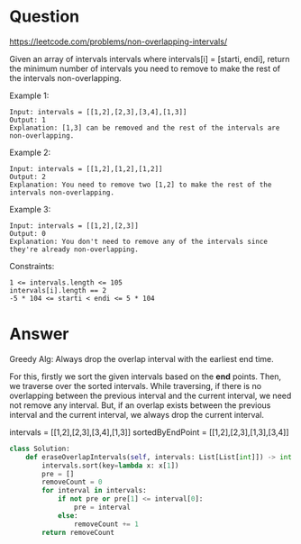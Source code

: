 Question
=========

https://leetcode.com/problems/non-overlapping-intervals/


Given an array of intervals intervals where intervals[i] = [starti, endi], return the minimum number of intervals you need to remove to make the rest of the intervals non-overlapping.


Example 1:

```
Input: intervals = [[1,2],[2,3],[3,4],[1,3]]
Output: 1
Explanation: [1,3] can be removed and the rest of the intervals are non-overlapping.
```


Example 2:

```
Input: intervals = [[1,2],[1,2],[1,2]]
Output: 2
Explanation: You need to remove two [1,2] to make the rest of the intervals non-overlapping.
```

Example 3:

```
Input: intervals = [[1,2],[2,3]]
Output: 0
Explanation: You don't need to remove any of the intervals since they're already non-overlapping.
```

Constraints:

```
1 <= intervals.length <= 105
intervals[i].length == 2
-5 * 104 <= starti < endi <= 5 * 104
```


Answer
=====

Greedy Alg: Always drop the overlap interval with the earliest end time.

For this, firstly we sort the given intervals based on the **end** points. Then, we traverse over the sorted intervals. While traversing, if there is no overlapping between the previous interval and the current interval, we need not remove any interval. But, if an overlap exists between the previous interval and the current interval, we always drop the current interval.

intervals = [[1,2],[2,3],[3,4],[1,3]]
sortedByEndPoint = [[1,2],[2,3],[1,3],[3,4]]

```python
class Solution:
    def eraseOverlapIntervals(self, intervals: List[List[int]]) -> int:
        intervals.sort(key=lambda x: x[1])
        pre = []
        removeCount = 0
        for interval in intervals:
            if not pre or pre[1] <= interval[0]:
                pre = interval
            else:
                removeCount += 1
        return removeCount
```